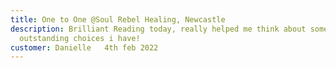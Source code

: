 ```yaml
---
title: One to One @Soul Rebel Healing, Newcastle
description: Brilliant Reading today, really helped me think about some
  outstanding choices i have!
customer: Danielle   4th feb 2022
---
```

